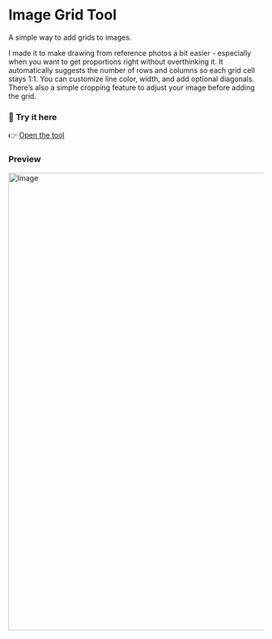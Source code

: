 # Image Grid Tool

A simple way to add grids to images.

I made it to make drawing from reference photos a bit easier - especially when you want to get proportions right without overthinking it.
It automatically suggests the number of rows and columns so each grid cell stays 1:1. You can customize line color, width, and add optional diagonals. There’s also a simple cropping feature to adjust your image before adding the grid.

### 🔗 Try it here

👉 [Open the tool](https://zazzik1.github.io/image-grid-tool/)

### Preview

<img width="1919" height="904" alt="Image" src="https://github.com/user-attachments/assets/81cc752f-fa72-463a-864d-6d45252600ae" />
